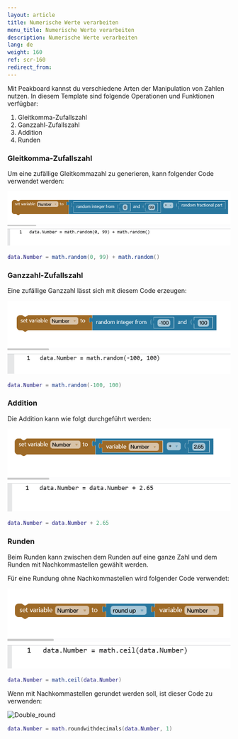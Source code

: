```yaml
---
layout: article
title: Numerische Werte verarbeiten
menu_title: Numerische Werte verarbeiten
description: Numerische Werte verarbeiten
lang: de
weight: 160
ref: scr-160
redirect_from:
---
```


Mit Peakboard kannst du verschiedene Arten der Manipulation von Zahlen nutzen. In diesem Template sind folgende Operationen und Funktionen verfügbar:

1. Gleitkomma-Zufallszahl
2. Ganzzahl-Zufallszahl
3. Addition
4. Runden

### Gleitkomma-Zufallszahl

Um eine zufällige Gleitkommazahl zu generieren, kann folgender Code verwendet werden:

![Random](/assets/images/scripting/Scripting_Beispiele/working-with-numbers/en-script-random.png)

```lua
data.Number = math.random(0, 99) + math.random()
```

### Ganzzahl-Zufallszahl

Eine zufällige Ganzzahl lässt sich mit diesem Code erzeugen:

![Int_random](/assets/images/scripting/Scripting_Beispiele/working-with-numbers/en-script-int-random.png)

```lua
data.Number = math.random(-100, 100)
```

### Addition

Die Addition kann wie folgt durchgeführt werden:

![Addition](/assets/images/scripting/Scripting_Beispiele/working-with-numbers/en-script-addition.png)

```lua
data.Number = data.Number + 2.65
```

### Runden

Beim Runden kann zwischen dem Runden auf eine ganze Zahl und dem Runden mit Nachkommastellen gewählt werden.

Für eine Rundung ohne Nachkommastellen wird folgender Code verwendet:

![Round](/assets/images/scripting/Scripting_Beispiele/working-with-numbers/en-script-round.png)

```lua
data.Number = math.ceil(data.Number)
```

Wenn mit Nachkommastellen gerundet werden soll, ist dieser Code zu verwenden:

![Double_round](/assets/images/scripting/Scripting_Beispiele/working-with-numbers/en-script-doublerround.png)

```lua
data.Number = math.roundwithdecimals(data.Number, 1)
```